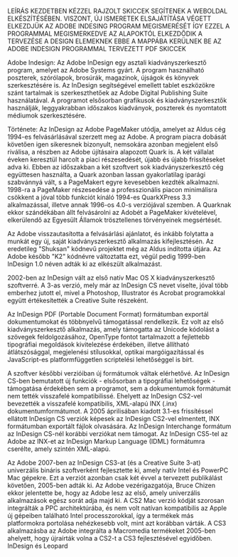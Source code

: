 LEÍRÁS
KEZDETBEN KÉZZEL RAJZOLT SKICCEK SEGÍTENEK A WEBOLDAL ELKÉSZÍTÉSÉBEN. VISZONT, ÚJ ISMERETEK ELSAJÁTÍTÁSA VÉGETT ELKEZDJÜK AZ ADOBE INDESING PROGRAM MEGISMERÉSÉT
ÍGY EZZEL A PROGRAMMAL MEGISMERKEDVE AZ ALAPOKTÓL ELKEZDŐDIK A TERVEZÉSE A DESIGN ELEMEKNEK
EBBE A MAPPÁBA KERÜLNEK BE AZ ADOBE INDESIGN PROGRAMMAL TERVEZETT PDF SKICCEK


Adobe Indesign:
Az Adobe InDesign egy asztali kiadványszerkesztő program, amelyet az Adobe Systems gyárt. A program használható poszterek, szórólapok, brosúrák, magazinok, újságok és könyvek szerkesztésére is. Az InDesign segítségével emellett tablet eszközökre szánt tartalmak is szerkeszthetőek az Adobe Digital Publishing Suite használatával. A programot elsősorban grafikusok és kiadványszerkesztők használják, leggyakrabban időszakos kiadványok, poszterek és nyomtatott médiumok szerkesztésére.

Története:
Az InDesign az Adobe PageMaker utódja, amelyet az Aldus cég 1994-es felvásárlásával szerzett meg az Adobe. A program piacra dobását követően igen sikeresnek bizonyult, nemsokára azonban megjelent első riválisa, a részben az Adobe újításaira alapozott Quark is. A két vállalat éveken keresztül harcolt a piaci részesedését, újabb és újabb frissítéseket adva ki. Ebben az időszakban a két szoftvert sok kiadványszerkesztő cég együttesen használta, a Quark azonban lassan gyakorlatilag iparági szabvánnyá vált, s a PageMakert egyre kevesebben kezdték alkalmazni. 1998-ra a PageMaker részesedése a professzionális piacon minimálisra csökkent a jóval több funkciót kínáló 1994-es QuarkXPress 3.3 alkalmazással, illetve annak 1996-os 4.0-s verziójával szemben. A Quarknak ekkor szándékában állt felvásárolni az Adobét a PageMaker kivételével, elkerülendő az Egyesült Államok trösztellenes törvényeinek megsértését.

Az Adobe visszautasította a felvásárlási ajánlatot, és inkább folytatta a munkát egy új, saját kiadványszerkesztő alkalmazás kifejlesztésén. Az eredetileg "Shuksan" kódnevű projektet még az Aldus indította útjára. Az Adobe később "K2" kódnévre változtatta ezt, végül pedig 1999-ben InDesign 1.0 néven adták ki az elkészült alkalmazást.

2002-ben az InDesign vált az első natív Mac OS X kiadványszerkesztő szoftverré. A 3-as verzió, mely már az InDesign CS nevet viselte, jóval több emberhez jutott el, mivel a Photoshop, Illustrator és Acrobat programokkal együtt értékesítették a Creative Suite részeként.

Az InDesign PDF (Portable Document Format) formátumban exportál dokumentumokat és többnyelvű támogatással rendelkezik. Ez volt az első kiadványszerkesztő alkalmazás, amely támogatta az Unicode kódolást a szövegek feldolgozásához, OpenType fontot tartalmazott a fejlettebb tipográfiai megoldások kivitelezése érdekében, illetve állítható átlátszósággal, megjelenési stílusokkal, optikai margóigazítással és JavaScript-es platformfüggetlen scriptelési lehetőséggel is bírt.

A szoftver későbbi verzióiban új formátumok váltak elérhetővé. Az InDesign CS-ben bemutatott új funkciók - elsősorban a tipográfiai lehetőségek - támogatása érdekében sem a programot, sem a dokumentumok formátumát nem tették visszafelé kompatibilissé. Ehelyett az InDesign CS2-vel bevezették a visszafelé kompatibilis, XML-alapú INX (.inx) dokumentumformátumot. A 2005 áprilisában kiadott 3.1-es frissítéssel ellátott InDesign CS verziók képesek az InDesign CS2-vel elmentett, INX formátumban exportált fájlok olvasására. Az InDesign Interchange formátum az InDesign CS-nél korábbi verziókat nem támogat. Az InDesign CS5-tel az Adobe az INX-et az InDesign Markup Language (IDML) formátumra cserélte, amely szintén XML-alapú.

Az Adobe 2007-ben az InDesign CS3-at (és a Creative Suite 3-at) univerzális bináris szoftverként fejlesztette ki, amely natív Intel és PowerPC Mac gépekre. Ezt a verziót azonban csak két évvel a tervezett publikálást követően, 2005-ben adták ki. Az Adobe vezérigazgatója, Bruce Chizen ekkor jelentette be, hogy az Adobe lesz az első, amely univerzális alkalmazások egész sorát adja majd ki. A CS2 Mac verzió kódját szorosan integrálták a PPC architektúrába, és nem volt natívan kompatibilis az Apple új gépeiben található Intel processzorokkal, így a termékek más platformokra portolása nehézkesebb volt, mint azt korábban várták. A CS3 alkalmazásba az Adobe integrálta a Macromedia termékeket 2005-ben ahelyett, hogy újraírták volna a CS2-t a CS3 fejlesztésével egyidőben.
InDesign és Leopard